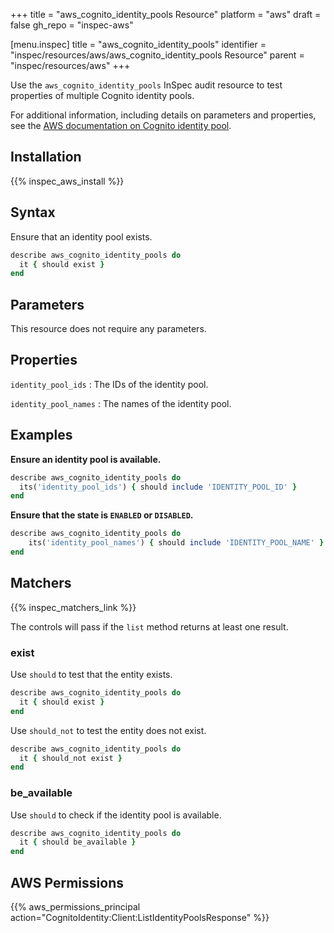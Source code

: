 +++
title = "aws_cognito_identity_pools Resource"
platform = "aws"
draft = false
gh_repo = "inspec-aws"

[menu.inspec]
title = "aws_cognito_identity_pools"
identifier = "inspec/resources/aws/aws_cognito_identity_pools Resource"
parent = "inspec/resources/aws"
+++

Use the `aws_cognito_identity_pools` InSpec audit resource to test properties of multiple Cognito identity pools.

For additional information, including details on parameters and properties, see the [AWS documentation on Cognito identity pool](https://docs.aws.amazon.com/AWSCloudFormation/latest/UserGuide/aws-resource-cognito-identitypool.html).

## Installation

{{% inspec_aws_install %}}

## Syntax

Ensure that an identity pool exists.

```ruby
describe aws_cognito_identity_pools do
  it { should exist }
end
```

## Parameters

This resource does not require any parameters.

## Properties

`identity_pool_ids`
: The IDs of the identity pool.

`identity_pool_names`
: The names of the identity pool.

## Examples

**Ensure an identity pool is available.**

```ruby
describe aws_cognito_identity_pools do
  its('identity_pool_ids') { should include 'IDENTITY_POOL_ID' }
end
```

**Ensure that the state is `ENABLED` or `DISABLED`.**

```ruby
describe aws_cognito_identity_pools do
    its('identity_pool_names') { should include 'IDENTITY_POOL_NAME' }
end
```

## Matchers

{{% inspec_matchers_link %}}

The controls will pass if the `list` method returns at least one result.

### exist

Use `should` to test that the entity exists.
```ruby
describe aws_cognito_identity_pools do
  it { should exist }
end
```

Use `should_not` to test the entity does not exist.
```ruby
describe aws_cognito_identity_pools do
  it { should_not exist }
end
```

### be_available

Use `should` to check if the identity pool is available.
```ruby
describe aws_cognito_identity_pools do
  it { should be_available }
end
```

## AWS Permissions

{{% aws_permissions_principal action="CognitoIdentity:Client:ListIdentityPoolsResponse" %}}
